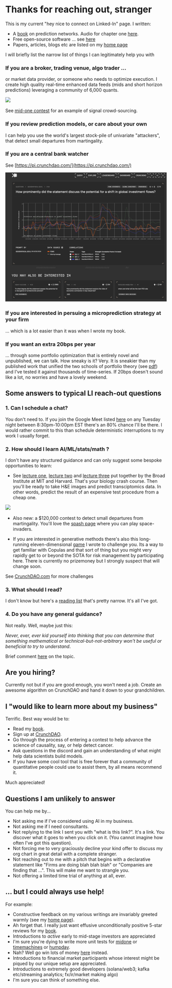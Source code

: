 
# Thanks for reaching out, stranger
This is my current "hey nice to connect on Linked-In" page. I written:

- A [book](https://mitpress.mit.edu/9780262047326/microprediction/) on prediction networks. Audio for chapter one [here](https://github.com/microprediction/building_an_open_ai_network/blob/main/docs/assets/audio/Microprediction_Chapter_1.mp3).
- Free open-source software ... see [here](https://github.com/microprediction)
- Papers, articles, blogs etc are listed on my [home page](https://github.com/microprediction/home)

I will briefly list the narrow list of things I can legitimately help you with

### If you are a broker, trading venue, algo trader ...
or market data provider, or someone who needs to optimize execution. I create high quality real-time enhanced data feeds (mids and short horizon predictions) leveraging a community of 6,000 quants.

![](https://github.com/microprediction/microprediction/blob/master/images/midone.png)

See [mid-one contest](https://mid-one.crunchdao.com/) for an example of signal crowd-sourcing.  

### If you review prediction models, or care about your own
I can help you use the world's largest stock-pile of univariate "attackers", that detect small departures from martingality. 

### If you are a central bank watcher 
See [https://pi.crunchdao.com/](https://pi.crunchdao.com/) 

![](https://github.com/microprediction/monteprediction/blob/main/pi_example.png)

### If you are interested in persuing a microprediction strategy at your firm
... which is a lot easier than it was when I wrote my book. 

### If you want an extra 20bps per year
... through some portfolio optimization that is entirely novel and unpublished, we can talk. How sneaky is it? Very. It is sneakier than my published work that unified the two schools of portfolio theory (see [pdf](https://arxiv.org/abs/2411.05807)) and I've tested it against thousands of time-series. If 20bps doesn't sound like a lot, no worries and have a lovely weekend. 

## Some answers to typical LI reach-out questions

### 1. Can I schedule a chat? 
You don't need to. If you join the Google Meet listed [here](https://www.linkedin.com/posts/petercotton_the-regular-tuesday-night-open-mic-meeting-for-no-particular-reason-activity-7249114298583519233-Gt8V?utm_source=share&utm_medium=member_desktop) on any Tuesday night between 8:30pm-10:00pm EST there's an 80% chance I'll be there. I would rather commit to this than schedule deterministic interruptions to my work I usually forget.   

### 2. How should I learn AI/ML/stats/math ? 
I don't have any structured guidance and can only suggest some bespoke opportunities to learn: 

- See [lecture one](https://www.youtube.com/watch?v=9OTvuvr81R0), [lecture two](https://www.youtube.com/watch?v=02SScMdkgY0&t=42s) and [lecture three](https://www.youtube.com/watch?v=wqYTfHe7snk) put together by the Broad Institute at MIT and Harvard. That's your biology crash course. Then you'll be ready to take H&E images and predict transciptomics data. In other words, predict the result of an expensive test procedure from a cheap one. 

![](https://github.com/microprediction/microprediction/blob/master/images/broad.png)

- Also new: a $120,000 contest to detect small departures from martingality. You'll love the [spash page](https://mid-one.crunchdao.com/) where you can play space-invaders. 

- If you are interested in generative methods there's also this long-running eleven-dimensional [game](https://github.com/microprediction/monteprediction_colab_examples/blob/main/monteprediction_entry.ipynb) I wrote to challenge you. Its a way to get familiar with Copulas and that sort of thing but you might very rapidly get to or beyond the SOTA for risk management by participating here. There is currently no prizemoney but I strongly suspect that will change soon. 
 
See [CrunchDAO.com](www.crunchdao.com) for more challenges

### 3. What should I read?
I don't know but here's a [reading list](https://github.com/microprediction/precise/blob/main/LITERATURE.md) that's pretty narrow. It's all I've got. 

### 4. Do you have any general guidance? 
Not really. Well, maybe just this: 

*Never, ever, ever kid yourself into thinking that you can determine that something mathematical or technical-but-not-arbitrary won't be useful or beneficial to try to understand*. 

Brief comment [here](https://www.linkedin.com/posts/petercotton_ai-artificialintelligence-activity-7248460182718935040-kM_X?utm_source=share&utm_medium=member_desktop) on the topic.  

## Are you hiring? 
Currently not but if you are good enough, you won't need a job. Create an awesome algorithm on CrunchDAO and hand it down to your grandchildren. 

## I "would like to learn more about my business"
Terrific. Best way would be to:

 - Read my [book](https://www.amazon.com/Microprediction-Building-Open-AI-Network). 
 - Sign up at [CrunchDAO](https://www.crunchdao.com/). 
 - Go through the process of entering a contest to help advance the science of causality, say, or help detect cancer.
 - Ask questions in the discord and gain an understanding of what might help data scientists build models.
 - If you have some cool tool that is free forever that a community of quantitative people could use to assist them, by all means recommend it. 

Much appreciated!

## Questions I am unlikely to answer
You can help me by...
- Not asking me if I've considered using AI in my business. 
- Not asking me if I need consultants.
- Not replying to the link I sent you with "what is this link?".  It's a link. You discover what it goes to when you click on it. (You cannot imagine how often I've got this question). 
- Not forcing me to very graciously decline your kind offer to discuss my org chart in great detail with a complete stranger. 
- Not reaching out to me with a pitch that begins with a declarative statement like "Firms are doing blah blah blah" or "Companies are finding that ...". This will make me want to strangle you. 
- Not offering a limited time trial of anything at all, ever. 

## ... but I could always use help!  
For example:

- Constructive feedback on my various writings are invariably greeted warmly (see my [home page](https://github.com/microprediction/home)).
- Ah forget that. I really just want effusive unconditionally positive 5-star reviews for my [book](https://www.amazon.com/Microprediction-Building-Open-AI-Network/dp/0262047322).
- Introductions to *active* early to mid-stage investors are appreciated
- I'm sure you're dying to write more unit tests for [midone](https://github.com/microprediction/midone) or [timemachines](https://github.com/microprediction/timemachines) or [humpday](https://github.com/microprediction/humpday).
- Nah? Well go win lots of money [here](https://www.crunchdao.com/) instead.  
- Introductions to financial market participants whose interest might be piqued by our unique setup are appreciated. 
- Introductions to extremely good developers (solana/web3; kafka etc/streaming analytics; fx/ir/market making algo)
- I'm sure you can think of something else. 
  




